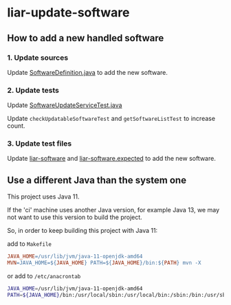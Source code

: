 # liar-update-software

## How to add a new handled software

### 1. Update sources

Update [SoftwareDefinition.java](../src/main/java/org/grumpyf0x48/liar/update/SoftwareDefinition.java) to add the new software.

### 2. Update tests

Update [SoftwareUpdateServiceTest.java](../src/test/java/org/grumpyf0x48/liar/update/SoftwareUpdateServiceTest.java)

Update `checkUpdatableSoftwareTest` and `getSoftwareListTest` to increase count.

### 3. Update test files

Update [liar-software](../src/test/resources/liar-software) and  [liar-software.expected](../src/test/resources/liar-software.expected) to add the new software.

## Use a different Java than the system one

This project uses Java 11.

If the 'ci' machine uses another Java version, for example Java 13, we may not want to use this version to build the project.

So, in order to keep building this project with Java 11:

add to `Makefile`

```makefile
JAVA_HOME=/usr/lib/jvm/java-11-openjdk-amd64
MVN=JAVA_HOME=${JAVA_HOME} PATH=${JAVA_HOME}/bin:${PATH} mvn -X
```

or add to `/etc/anacrontab`

```sh
JAVA_HOME=/usr/lib/jvm/java-11-openjdk-amd64
PATH=${JAVA_HOME}/bin:/usr/local/sbin:/usr/local/bin:/sbin:/bin:/usr/sbin:/usr/bin
```

